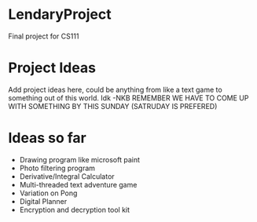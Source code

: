 # LendaryProject
Final project for CS111
# Project Ideas
 Add project ideas here, could be anything from like a text game to something out of this world. Idk -NKB
 REMEMBER WE HAVE TO COME UP WITH SOMETHING BY THIS SUNDAY (SATRUDAY IS PREFERED)
# Ideas so far
 * Drawing program like microsoft paint
 * Photo filtering program
 * Derivative/Integral Calculator
 * Multi-threaded text adventure game
 * Variation on Pong
 * Digital Planner
 * Encryption and decryption tool kit
